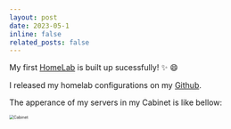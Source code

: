 ```yaml
---
layout: post
date: 2023-05-1 
inline: false
related_posts: false
---
```


My first [HomeLab](http://www.gputek.cn:8083/) is built up sucessfully! :sparkles: :smile:

I released my homelab configurations on my [Github](https://github.com/LiZheng1997/homelab).

The apperance of my servers in my Cabinet is like bellow:

<img src="assets\Cabinet.jpg" alt="Cabinet" style="zoom:50%;" />
